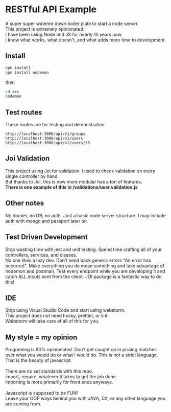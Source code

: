 # RESTful API Example

A super super watered down boiler plate to start a node server. </br>
This project is extremely opinionated. </br>
I have been using Node and JS for nearly 10 years now. </br>
I know what works, what doesn't, and what adds more time to development.

## Install
```bash
npm install
npm install nodemon
```
then
```bash
cd src
nodemon
```

## Test routes
These routes are for testing and demonstration.
```http request
http://localhost:3006/api/v1/groups
http://localhost:3006/api/v1/users
http://localhost:3006/api/v1/users/33
```

## Joi Validation
This project using Joi for validation. I used to check validation on every single controller by hand. </br>
But thanks to Joi, this is now more modular has a ton of features. </br>
**There is one example of this in /validations/user.validation.js**

## Other notes
No docker, no DB, no auth. Just a basic node server structure.
I may include auth with mongo and passport later on.

## Test Driven Development
Stop wasting time with jest and unit testing. Spend time crafting all of your controllers, services, and classes. </br>
No one likes a lazy dev. Don't send back generic errors "An error has occurred". Make everything you do mean something and
take advantage of nodemon and postman. Test every endpoint while you are developing it and catch ALL inputs sent from the
client. JOI package is a fantastic way to do this!

## IDE
Stop using Visual Studio Code and start using webstorm. </br>
This project does not need husky, prettier, or lint. </br>
Webstorm will take care of all of this for you.

## My style = my opinion
Programing is 80% opinionated. Don't get caught up in pissing matches over what you would do or what I would do.
This is not a strict language. That is the beauty of javascript. </br>
</br>
There are no set standards with this repo. </br>
import, require, whatever it takes to get the job done. </br>
importing is more primarily for front ends anyways.
</br>
</br>
Javascript is supposed to be FUN!</br>
Leave your OOP ways behind you with JAVA, C#, or any other
language you are coming from.